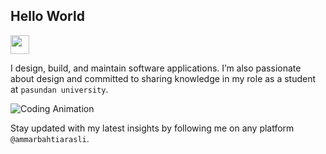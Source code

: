 ## Hello World 
<img src="https://raw.githubusercontent.com/MartinHeinz/MartinHeinz/master/wave.gif" width="30px">

I design, build, and maintain software applications. I’m also passionate about design and committed to sharing knowledge in my role as a student at `pasundan university`.

<img alt="Coding Animation" src="https://raw.githubusercontent.com/gist/patevs/b007a0e98fb216438d4cbf559fac4166/raw/88f20c9d749d756be63f22b09f3c4ac570bc5101/programming.gif">

Stay updated with my latest insights by following me on any platform `@ammarbahtiarasli`.
